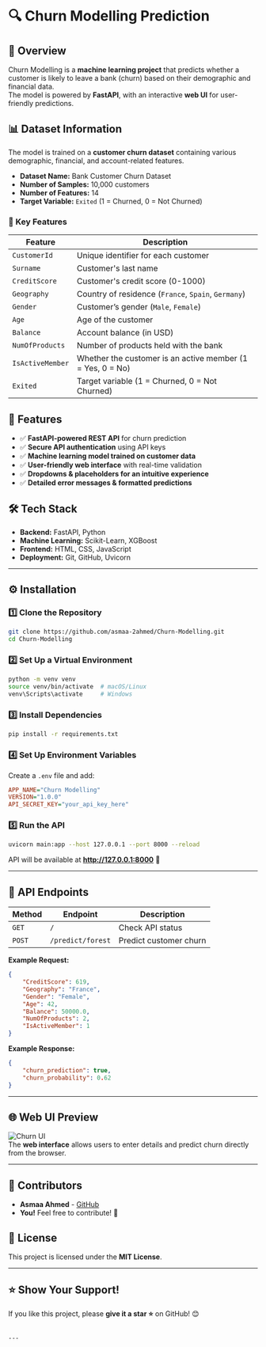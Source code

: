 # 🔍 Churn Modelling Prediction

## 🚀 Overview
Churn Modelling is a **machine learning project** that predicts whether a customer is likely to leave a bank (churn) based on their demographic and financial data.  
The model is powered by **FastAPI**, with an interactive **web UI** for user-friendly predictions.  

## 📊 Dataset Information
The model is trained on a **customer churn dataset** containing various demographic, financial, and account-related features.  

- **Dataset Name:** Bank Customer Churn Dataset  
- **Number of Samples:** 10,000 customers  
- **Number of Features:** 14  
- **Target Variable:** `Exited` (1 = Churned, 0 = Not Churned)  

### **🔹 Key Features**
| Feature         | Description |
|----------------|-------------|
| `CustomerId`   | Unique identifier for each customer |
| `Surname`      | Customer's last name |
| `CreditScore`  | Customer's credit score (0-1000) |
| `Geography`    | Country of residence (`France`, `Spain`, `Germany`) |
| `Gender`       | Customer’s gender (`Male`, `Female`) |
| `Age`          | Age of the customer |
| `Balance`      | Account balance (in USD) |
| `NumOfProducts`| Number of products held with the bank |
| `IsActiveMember` | Whether the customer is an active member (1 = Yes, 0 = No) |
| `Exited`       | Target variable (1 = Churned, 0 = Not Churned) |

## 🎯 Features
- ✅ **FastAPI-powered REST API** for churn prediction
- ✅ **Secure API authentication** using API keys  
- ✅ **Machine learning model trained on customer data**  
- ✅ **User-friendly web interface** with real-time validation  
- ✅ **Dropdowns & placeholders for an intuitive experience**  
- ✅ **Detailed error messages & formatted predictions**  

## 🛠 Tech Stack
- **Backend:** FastAPI, Python  
- **Machine Learning:** Scikit-Learn, XGBoost  
- **Frontend:** HTML, CSS, JavaScript  
- **Deployment:** Git, GitHub, Uvicorn  

---

## ⚙️ Installation

### **1️⃣ Clone the Repository**
```sh
git clone https://github.com/asmaa-2ahmed/Churn-Modelling.git
cd Churn-Modelling
```

### **2️⃣ Set Up a Virtual Environment**
```sh
python -m venv venv
source venv/bin/activate  # macOS/Linux
venv\Scripts\activate     # Windows
```

### **3️⃣ Install Dependencies**
```sh
pip install -r requirements.txt
```

### **4️⃣ Set Up Environment Variables**
Create a `.env` file and add:
```ini
APP_NAME="Churn Modelling"
VERSION="1.0.0"
API_SECRET_KEY="your_api_key_here"
```

### **5️⃣ Run the API**
```sh
uvicorn main:app --host 127.0.0.1 --port 8000 --reload
```
API will be available at **http://127.0.0.1:8000** 🚀  

---

## 📡 API Endpoints

| **Method** | **Endpoint**            | **Description** |
|-----------|------------------------|----------------|
| `GET`     | `/`                    | Check API status |
| `POST`    | `/predict/forest`       | Predict customer churn |

**Example Request:**
```json
{
    "CreditScore": 619,
    "Geography": "France",
    "Gender": "Female",
    "Age": 42,
    "Balance": 50000.0,
    "NumOfProducts": 2,
    "IsActiveMember": 1
}
```

**Example Response:**
```json
{
    "churn_prediction": true,
    "churn_probability": 0.62
}
```

---

## 🌐 Web UI Preview
![Churn UI](https://via.placeholder.com/800x400?text=Churn+Prediction+UI)  
The **web interface** allows users to enter details and predict churn directly from the browser.

---

## 🤝 Contributors
- **Asmaa Ahmed** - [GitHub](https://github.com/asmaa-2ahmed)  
- **You!** Feel free to contribute! 🚀  

## 📝 License
This project is licensed under the **MIT License**.

---

## ⭐ Show Your Support!
If you like this project, please **give it a star ⭐** on GitHub! 😊  
```

---
